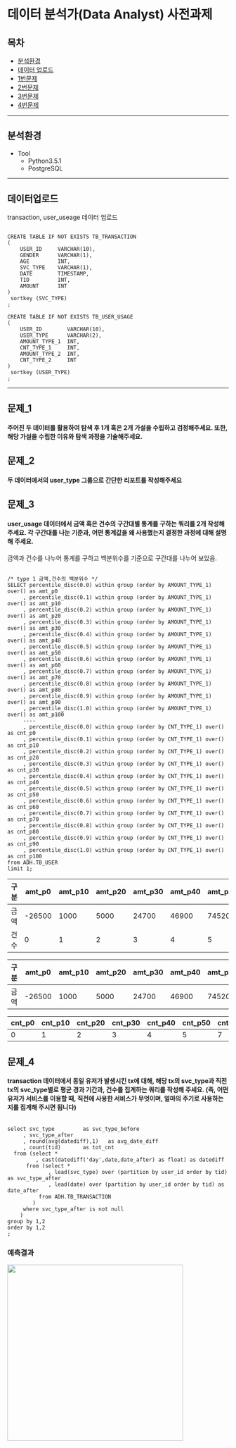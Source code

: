 # 데이터 분석가(Data Analyst) 사전과제
## 목차
* [분석환경](#분석환경)
* [데이터 업로드](#데이터업로드)
* [1번문제](#문제_1)
* [2번문제](#문제_2)
* [3번문제](#문제_3)
* [4번문제](#문제_4)
---

## 분석환경
* Tool
  + Python3.5.1
  + PostgreSQL
---

## 데이터업로드
transaction, user_useage 데이터 업로드
<pre><code>
CREATE TABLE IF NOT EXISTS TB_TRANSACTION
(
	USER_ID		VARCHAR(10),
	GENDER 		VARCHAR(1),   
	AGE 		INT,
	SVC_TYPE 	VARCHAR(1),  
	DATE 		TIMESTAMP,
	TID 		INT,
	AMOUNT 		INT
)
 sortkey (SVC_TYPE)
;

CREATE TABLE IF NOT EXISTS TB_USER_USAGE
(
	USER_ID        VARCHAR(10),
	USER_TYPE      VARCHAR(2),  
	AMOUNT_TYPE_1  INT,  
	CNT_TYPE_1     INT, 
	AMOUNT_TYPE_2  INT,
	CNT_TYPE_2     INT
)
 sortkey (USER_TYPE)
;
</code></pre>
---

## 문제_1
#### 주어진 두 데이터를 활용하여 탐색 후 1개 혹은 2개 가설을 수립하고 검정해주세요. 또한, 해당 가설을 수립한 이유와 탐색 과정을 기술해주세요.


## 문제_2
#### 두 데이터에서의 user_type 그룹으로 간단한 리포트를 작성해주세요


## 문제_3
#### user_usage 데이터에서 금액 혹은 건수의 구간대별 통계를 구하는 쿼리를 2개 작성해 주세요. 각 구간대를 나눈 기준과, 어떤 통계값을 왜 사용했는지 결정한 과정에 대해 설명해 주세요.

금액과 건수를 나누어 통계를 구하고 백분위수를 기준으로 구간대를 나누어 보았음.

<pre><code>
/* type 1 금액,건수의 백분위수 */
SELECT percentile_disc(0.0) within group (order by AMOUNT_TYPE_1) over() as amt_p0
     , percentile_disc(0.1) within group (order by AMOUNT_TYPE_1) over() as amt_p10 
     , percentile_disc(0.2) within group (order by AMOUNT_TYPE_1) over() as amt_p20 
     , percentile_disc(0.3) within group (order by AMOUNT_TYPE_1) over() as amt_p30 
     , percentile_disc(0.4) within group (order by AMOUNT_TYPE_1) over() as amt_p40 
     , percentile_disc(0.5) within group (order by AMOUNT_TYPE_1) over() as amt_p50 
     , percentile_disc(0.6) within group (order by AMOUNT_TYPE_1) over() as amt_p60 
     , percentile_disc(0.7) within group (order by AMOUNT_TYPE_1) over() as amt_p70 
     , percentile_disc(0.8) within group (order by AMOUNT_TYPE_1) over() as amt_p80 
     , percentile_disc(0.9) within group (order by AMOUNT_TYPE_1) over() as amt_p90 
     , percentile_disc(1.0) within group (order by AMOUNT_TYPE_1) over() as amt_p100 
     ----
     , percentile_disc(0.0) within group (order by CNT_TYPE_1) over() as cnt_p0
     , percentile_disc(0.1) within group (order by CNT_TYPE_1) over() as cnt_p10 
     , percentile_disc(0.2) within group (order by CNT_TYPE_1) over() as cnt_p20 
     , percentile_disc(0.3) within group (order by CNT_TYPE_1) over() as cnt_p30 
     , percentile_disc(0.4) within group (order by CNT_TYPE_1) over() as cnt_p40 
     , percentile_disc(0.5) within group (order by CNT_TYPE_1) over() as cnt_p50 
     , percentile_disc(0.6) within group (order by CNT_TYPE_1) over() as cnt_p60 
     , percentile_disc(0.7) within group (order by CNT_TYPE_1) over() as cnt_p70 
     , percentile_disc(0.8) within group (order by CNT_TYPE_1) over() as cnt_p80 
     , percentile_disc(0.9) within group (order by CNT_TYPE_1) over() as cnt_p90 
     , percentile_disc(1.0) within group (order by CNT_TYPE_1) over() as cnt_p100 
from ADH.TB_USER
limit 1;
</code></pre>

구분 |amt_p0 | amt_p10 | amt_p20 | amt_p30 | amt_p40 | amt_p50 | amt_p60 | amt_p70 | amt_p80 | amt_p90 | amt_p100
---- | ---- | ---- | ---- | ---- | ---- | ---- | ---- | ---- | ---- | ---- | ---- | 
금액 | -26500 | 1000 | 5000 | 24700 | 46900 | 74520 | 118170 | 183000 | 289000 | 509700 | 21751960
건수 | 0 | 1 | 2 | 3 | 4 | 5 | 7 | 9 | 13 | 20 | 147


구분 |amt_p0 | amt_p10 | amt_p20 | amt_p30 | amt_p40 | amt_p50 | amt_p60 | amt_p70 | amt_p80 | amt_p90 | amt_p100
---- | ---- | ---- | ---- | ---- | ---- | ---- | ---- | ---- | ---- | ---- | ---- | 
금액 | -26500 | 1000 | 5000 | 24700 | 46900 | 74520 | 118170 | 183000 | 289000 | 509700 | 21751960

cnt_p0 | cnt_p10 | cnt_p20 | cnt_p30 | cnt_p40 | cnt_p50 | cnt_p60 | cnt_p70 | cnt_p80 | cnt_p90 | cnt_p100
---- | ---- | ---- | ---- | ---- | ---- | ---- | ---- | ---- | ---- | ---- | 
0 | 1 | 2 | 3 | 4 | 5 | 7 | 9 | 13 | 20 | 147

## 문제_4
#### transaction 데이터에서 동일 유저가 발생시킨 tx에 대해, 해당 tx의 svc_type과 직전 tx의 svc_type별로 평균 경과 기간과, 건수를 집계하는 쿼리를 작성해 주세요. (즉, 어떤 유저가 서비스를 이용할 때, 직전에 사용한 서비스가 무엇이며, 얼마의 주기로 사용하는지를 집계해 주시면 됩니다)
<pre><code>
select svc_type			as svc_type_before
     , svc_type_after
     , round(avg(datediff),1) 	as avg_date_diff
     , count(tid) 	 	as tot_cnt
  from (select *
	     , cast(datediff('day',date,date_after) as float) as datediff
	  from (select *
		     , lead(svc_type) over (partition by user_id order by tid) as svc_type_after
		     , lead(date) over (partition by user_id order by tid) as date_after
		  from ADH.TB_TRANSACTION
		)
	 where svc_type_after is not null
	)
group by 1,2
order by 1,2
;
</code></pre>



### 예측결과
<img width="400" src="https://user-images.githubusercontent.com/68849635/99972209-983da380-2de1-11eb-8b93-1a2b044e369f.png">


